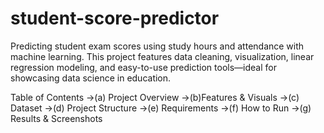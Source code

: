 # student-score-predictor
Predicting student exam scores using study hours and attendance with machine learning. This project features data cleaning, visualization, linear regression modeling, and easy-to-use prediction tools—ideal for showcasing data science in education.

Table of Contents
->(a) Project Overview
->(b)Features & Visuals
->(c) Dataset
->(d) Project Structure
->(e) Requirements
->(f) How to Run
->(g) Results & Screenshots

